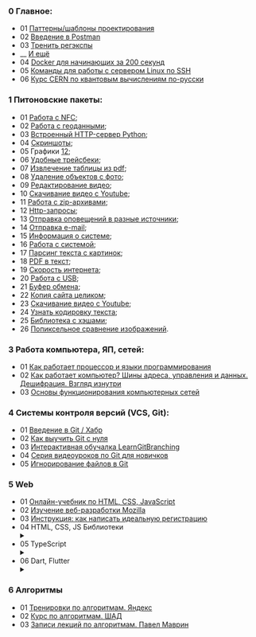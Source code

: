 ### 0 Главное:
* 01 [Паттерны/шаблоны проектирования](https://refactoring.guru/ru/design-patterns)
* 02 [Введение в Postman](https://habr.com/ru/company/kolesa/blog/351250/)
* 03 [Тренить регэкспы](https://regex101.com)
* __ [И ещё](https://regexlearn.com/)
* 04 [Docker для начинающих за 200 секунд](https://tproger.ru/articles/video-docker-dlja-nachinajushhih-za-200-sekund/)
* 05 [Команды для работы с сервером Linux по SSH](https://timeweb.com/ru/community/articles/105-komand-dlya-raboty-s-linux-po-ssh)
* 06 [Курс CERN по квантовым вычислениям по-русски](https://russol.info/quantum)

### 1 Питоновские пакеты:
* 01 [Работа с NFC](https://tproger.ru/articles/nfc-rfid-internals/);
* 02 [Работа с геоданными](https://pypi.org/project/ip2geotools/);
* 03 [Встроенный HTTP-сервер Python]();
* 04 [Скриншоты](https://github.com/ponty/pyscreenshot);
* 05 Графики [1](https://matplotlib.org/)[2](https://github.com/dhaitz/mplcyberpunk);
* 06 [Удобные трейсбеки](https://habr.com/ru/company/wunderfund/blog/654991/);
* 07 [Извлечение таблицы из pdf](https://camelot-py.readthedocs.io/en/master/);
* 08 [Удаление объектов с фото](https://github.com/Sanster/lama-cleaner);
* 09 [Редактирование видео](https://pypi.org/project/moviepy/);
* 10 [Скачивание видео с Youtube](https://pypi.org/project/moviepy/);
* 11 [Работа с zip-архивами](https://docs.python.org/3/library/zipfile.html);
* 12 [Http-запросы](https://www.python-httpx.org/);
* 13 [Отправка оповещений в разные источники](https://github.com/liiight/notifiers);
* 14 [Отправка e-mail](https://docs.python.org/3/library/smtplib.html);
* 15 [Информация о системе](https://pypi.org/project/psutil/);
* 16 [Работа с системой](https://docs.python.org/3/library/shutil.html);
* 17 [Парсинг текста с картинок](https://pypi.org/project/pytesseract/);
* 18 [PDF в текст](https://pypi.org/project/pdftotext/);
* 19 [Скорость интернета](https://pypi.org/project/speedtest-cli/);
* 20 [Работа с USB](https://habr.com/ru/post/430528/);
* 21 [Буфер обмена](https://pypi.org/project/pyperclip/);
* 22 [Копия сайта целиком](https://pypi.org/project/pywebcopy/);
* 23 [Скачивание видео с Youtube](https://pytube.io/en/latest/);
* 24 [Узнать кодировку текста](https://pypi.org/project/chardet/);
* 25 [Библиотека с хэшами](https://docs.python.org/3/library/hashlib.html);
* 26 [Попиксельное сравнение изображений](https://github.com/dmtrKovalenko/odiff).

### 3 Работа компьютера, ЯП, сетей:
* 01 [Как работает процессор и языки программирования](https://web.archive.org/web/20210802175338/https://bor64.com/2019/03/05/kak-rabotaet-processor-i-jazyki-programmirovanija/)
* 02 [Как работает компьютер? Шины адреса, управления и данных. Дешифрация. Взгляд изнутри](https://www.youtube.com/watch?v=-knefdASOz8&ab_channel=MajorTomWorkshop)
* 03 [Основы функционирования компьютерных сетей](https://www.youtube.com/watch?v=BJSITWkSDQg&t=4128s&ab_channel=IndustrialSoftwareEngineeringOnline)

### 4 Системы контроля версий (VCS, Git):
* 01 [Введение в Git / Хабр](https://habr.com/ru/post/472600/)
* 02 [Как выучить Git с нуля](https://tproger.ru/curriculum/git-guide/)
* 03 [Интерактивная обучалка LearnGitBranching](https://learngitbranching.js.org/?locale=ru_RU)
* 04 [Серия видеоуроков по Git для новичков](https://habr.com/ru/post/322424/)
* 05 [Игнорирование файлов в Git](https://ru.hexlet.io/courses/git_base/lessons/git_gitignore/theory_unit)

### 5 Web
* 01 [Онлайн-учебник по HTML, CSS, JavaScript](http://code.mu/ru/markup/book/prime)
* 02 [Изучение веб-разработки Mozilla](https://developer.mozilla.org/ru/docs/Learn)
* 03 [Инструкция: как написать идеальную регистрацию](https://vc.ru/dev/156552-instrukciya-kak-napisat-idealnuyu-registraciyu)
* 04 HTML, CSS, JS Библиотеки
  <details> <summary> </summary>
  <ul>
      <li> <a href="http://designmodo.github.io/Flat-UI/">Free Bootstrap Framework and Theme</a></li>
      <li> <a href="https://www.w3schools.com/howto/">W3Schools How To</a></li>
      <li> <a href="https://uigradients.com/#Sky">Градиенты</a></li>
      <li> <a href="https://www.happyhues.co/">Happy Hues is a color palette inspiration site</a></li>
      <li> <a href="https://metroui.org.ua/examples.html">Metro UI</a></li>
      <li> <a href="https://semantic-ui.com/introduction/new.html">Semantic UI</a></li>
      <li> <a href="https://purecss.io/">Pure.css</a></li>
      <li> <a href="https://element.eleme.io/#/en-US/component/input">Element, a Vue 2.0 based component library</a></li>
  </ul></details>
* 05 TypeScript
  <details> <summary> </summary>
  <ul>
      <li> <a href="https://code.mu/ru/javascript/typescript/book/prime/basis/intro/">Введение в TypeScript</a></li>
      <li> <a href="https://www.typescriptlang.org/">Компилятор TypeScript</a></li>
      <li> <a href="https://github.com/type-challenges/type-challenges">Коллекция задач по TypeScript с онлайн-проверкой результатов</a></li>
      <li> <a href="http://typescript-lang.ru/docs/">Перевод официальных доков Typescript</a></li>
  </ul></details>
* 06 Dart, Flutter
  <details> <summary> </summary>
  <ul>
      <li> <a href="https://education.surf.ru/">Flutter-разработчик — практический онлайн-курс</a></li>
      <li> <a href="https://habr.com/ru/post/527112/">Подборка полезной информации для начинающих во Flutter</a></li>
      <li> <a href="https://habr.com/ru/post/594963/">Разработка приложения на Flutter с нуля до релиза</a></li>
  </ul></details>

### 6 Алгоритмы
* 01 [Тренировки по алгоритмам. Яндекс](https://yandex.ru/yaintern/algorithm-training#schedule)
* 02 [Курс по алгоритмам. ШАД](https://www.youtube.com/playlist?list=PLJOzdkh8T5koY39DBaUhD7_GlOfcMJqyZ)
* 03 [Записи лекций по алгоритмам. Павел Маврин](https://vk.com/mavrinlectures)
